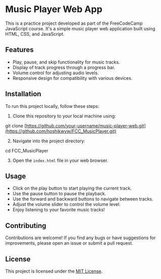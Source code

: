 # Music Player Web App

This is a practice project developed as part of the FreeCodeCamp JavaScript course. It's a simple music player web application built using HTML, CSS, and JavaScript.

## Features

- Play, pause, and skip functionality for music tracks.
- Display of track progress through a progress bar.
- Volume control for adjusting audio levels.
- Responsive design for compatibility with various devices.

## Installation

To run this project locally, follow these steps:

1. Clone this repository to your local machine using:

git clone [https://github.com/your-username/music-player-web.git](https://github.com/hoshikwyw/FCC_MusicPlayer.git)

2. Navigate into the project directory:

cd FCC_MusicPlayer

3. Open the `index.html` file in your web browser.

## Usage

- Click on the play button to start playing the current track.
- Use the pause button to pause the playback.
- Use the forward and backward buttons to navigate between tracks.
- Adjust the volume slider to control the volume level.
- Enjoy listening to your favorite music tracks!

## Contributing

Contributions are welcome! If you find any bugs or have suggestions for improvements, please open an issue or submit a pull request.

## License

This project is licensed under the [MIT License](LICENSE).
